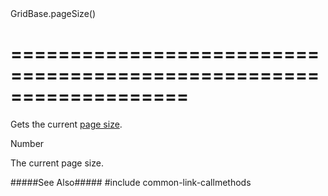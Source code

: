 <!--id-->GridBase.pageSize()<!--/id-->
===================================================================
===================================================================

<!--shortDescription-->
Gets the current [page size]({basewidgetpath}/Configuration/paging/#pageSize).
<!--/shortDescription-->

<!--returnType-->Number<!--/returnType-->
<!--returnDescription-->
The current page size.
<!--/returnDescription-->

<!--fullDescription-->
#####See Also#####
#include common-link-callmethods
<!--/fullDescription-->